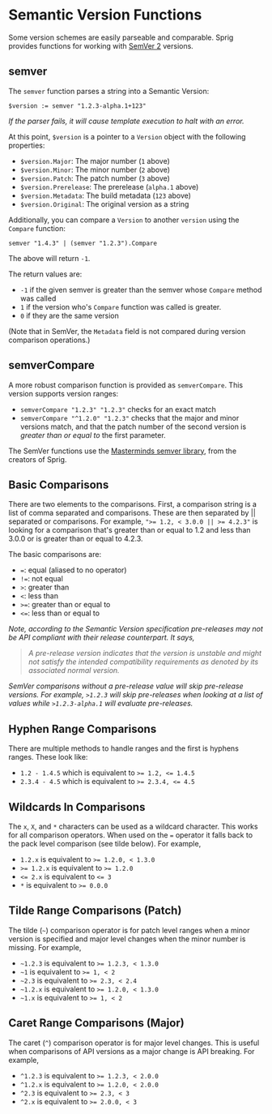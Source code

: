 # Semantic Version Functions

Some version schemes are easily parseable and comparable. Sprig provides functions
for working with [SemVer 2](http://semver.org) versions.

## semver

The `semver` function parses a string into a Semantic Version:

```
$version := semver "1.2.3-alpha.1+123"
```

_If the parser fails, it will cause template execution to halt with an error._

At this point, `$version` is a pointer to a `Version` object with the following
properties:

- `$version.Major`: The major number (`1` above)
- `$version.Minor`: The minor number (`2` above)
- `$version.Patch`: The patch number (`3` above)
- `$version.Prerelease`: The prerelease (`alpha.1` above)
- `$version.Metadata`: The build metadata (`123` above)
- `$version.Original`: The original version as a string

Additionally, you can compare a `Version` to another `version` using the `Compare`
function:

```
semver "1.4.3" | (semver "1.2.3").Compare
```

The above will return `-1`.

The return values are:

- `-1` if the given semver is greater than the semver whose `Compare` method was called
- `1` if the version who's `Compare` function was called is greater.
- `0` if they are the same version

(Note that in SemVer, the `Metadata` field is not compared during version
comparison operations.)


## semverCompare

A more robust comparison function is provided as `semverCompare`. This version
supports version ranges:

- `semverCompare "1.2.3" "1.2.3"` checks for an exact match
- `semverCompare "^1.2.0" "1.2.3"` checks that the major and minor versions match, and that the patch 
  number of the second version is _greater than or equal to_ the first parameter.

The SemVer functions use the [Masterminds semver library](https://github.com/Masterminds/semver),
from the creators of Sprig.


## Basic Comparisons

There are two elements to the comparisons. First, a comparison string is a list
of comma separated and comparisons. These are then separated by || separated or
comparisons. For example, `">= 1.2, < 3.0.0 || >= 4.2.3"` is looking for a
comparison that's greater than or equal to 1.2 and less than 3.0.0 or is
greater than or equal to 4.2.3.

The basic comparisons are:

* `=`: equal (aliased to no operator)
* `!=`: not equal
* `>`: greater than
* `<`: less than
* `>=`: greater than or equal to
* `<=`: less than or equal to

_Note, according to the Semantic Version specification pre-releases may not be
API compliant with their release counterpart. It says,_

> _A pre-release version indicates that the version is unstable and might not satisfy the intended compatibility requirements as denoted by its associated normal version._

_SemVer comparisons without a pre-release value will skip pre-release versions.
For example, `>1.2.3` will skip pre-releases when looking at a list of values
while `>1.2.3-alpha.1` will evaluate pre-releases._

## Hyphen Range Comparisons

There are multiple methods to handle ranges and the first is hyphens ranges.
These look like:

* `1.2 - 1.4.5` which is equivalent to `>= 1.2, <= 1.4.5`
* `2.3.4 - 4.5` which is equivalent to `>= 2.3.4, <= 4.5`

## Wildcards In Comparisons

The `x`, `X`, and `*` characters can be used as a wildcard character. This works
for all comparison operators. When used on the `=` operator it falls
back to the pack level comparison (see tilde below). For example,

* `1.2.x` is equivalent to `>= 1.2.0, < 1.3.0`
* `>= 1.2.x` is equivalent to `>= 1.2.0`
* `<= 2.x` is equivalent to `<= 3`
* `*` is equivalent to `>= 0.0.0`

## Tilde Range Comparisons (Patch)

The tilde (`~`) comparison operator is for patch level ranges when a minor
version is specified and major level changes when the minor number is missing.
For example,

* `~1.2.3` is equivalent to `>= 1.2.3, < 1.3.0`
* `~1` is equivalent to `>= 1, < 2`
* `~2.3` is equivalent to `>= 2.3, < 2.4`
* `~1.2.x` is equivalent to `>= 1.2.0, < 1.3.0`
* `~1.x` is equivalent to `>= 1, < 2`

## Caret Range Comparisons (Major)

The caret (`^`) comparison operator is for major level changes. This is useful
when comparisons of API versions as a major change is API breaking. For example,

* `^1.2.3` is equivalent to `>= 1.2.3, < 2.0.0`
* `^1.2.x` is equivalent to `>= 1.2.0, < 2.0.0`
* `^2.3` is equivalent to `>= 2.3, < 3`
* `^2.x` is equivalent to `>= 2.0.0, < 3`

